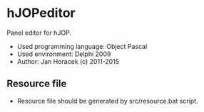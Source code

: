 # hJOPeditor

Panel editor for hJOP.

- Used programming language: Object Pascal
- Used environment: Delphi 2009
- Author: Jan Horacek (c) 2011-2015

## Resource file

- Resource file should be generated by src/resource.bat script.